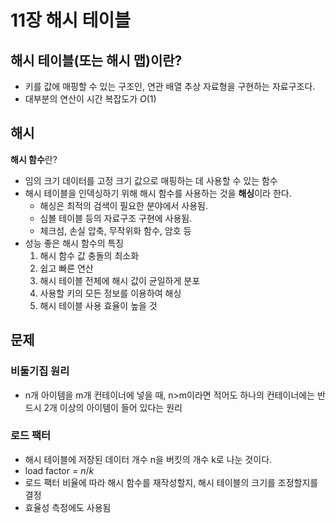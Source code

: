 # 11장 해시 테이블

## 해시 테이블(또는 해시 맵)이란?

- 키를 값에 매핑할 수 있는 구조인, 연관 배열 추상 자료형을 구현하는 자료구조다.
- 대부분의 연산이 시간 복잡도가 $O(1)$

## 해시

**해시 함수**란?

- 임의 크기 데이터를 고정 크기 값으로 매핑하는 데 사용할 수 있는 함수
- 해시 테이블을 인덱싱하기 위해 해시 함수를 사용하는 것을 **해싱**이라 한다.
    - 해싱은 최적의 검색이 필요한 분야에서 사용됨.
    - 심볼 테이블 등의 자료구조 구현에 사용됨.
    - 체크섬, 손실 압축, 무작위화 함수, 암호 등
- 성능 좋은 해시 함수의 특징
    1. 해시 함수 값 충돌의 최소화
    2. 쉽고 빠른 연산
    3. 해시 테이블 전체에 해시 값이 균일하게 분포
    4. 사용할 키의 모든 정보를 이용하여 해싱
    5. 해시 테이블 사용 효율이 높을 것

## 문제

### 비둘기집 원리

- n개 아이템을 m개 컨테이너에 넣을 때, n>m이라면 적어도 하나의 컨테이너에는 반드시 2개 이상의 아이템이 들어 있다는 원리

### 로드 팩터

- 해시 테이블에 저장된 데이터 개수 n을 버킷의 개수 k로 나눈 것이다.
- load factor = $n/k$
- 로드 팩터 비율에 따라 해시 함수를 재작성할지, 해시 테이블의 크기를 조정할지를 결정
- 효율성 측정에도 사용됨
